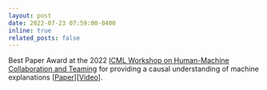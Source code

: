 ```yaml
---
layout: post
date: 2022-07-23 07:59:00-0400
inline: true
related_posts: false
---
```


Best Paper Award at the 2022 [ICML Workshop on Human-Machine Collaboration and Teaming](https://icml.cc/virtual/2022/workshop/13478) for providing a causal understanding of machine explanations [[Paper](https://openreview.net/pdf?id=y4CGF1A8VG)][[Video](https://www.youtube.com/watch?v=-hNKPaX7L4o)].

